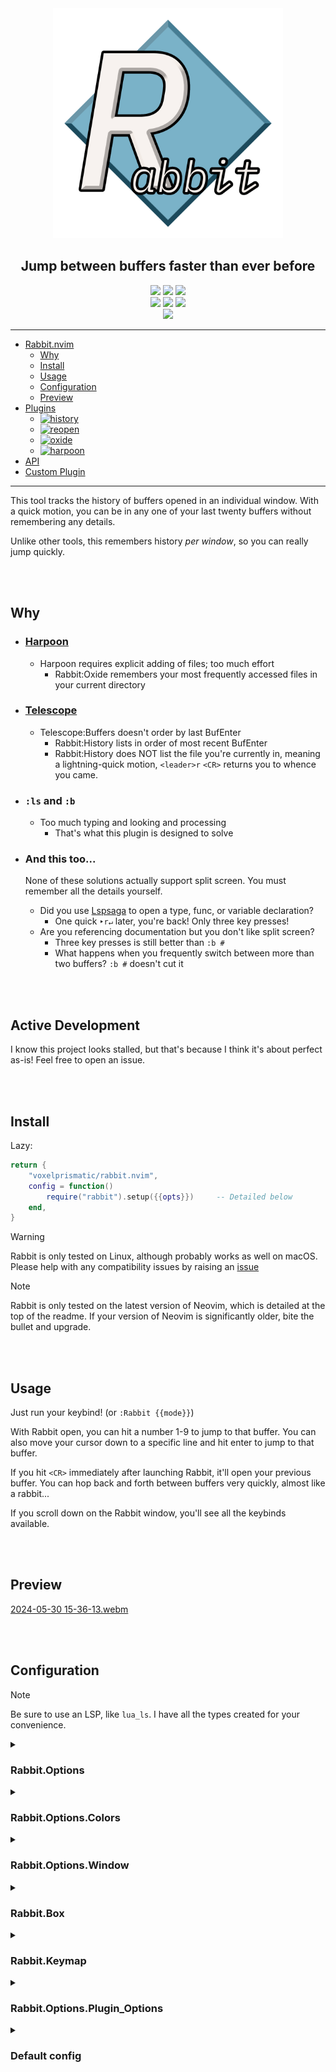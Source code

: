 [rabbit.history]: https://img.shields.io/badge/dynamic/json?url=https%3A%2F%2Fraw.githubusercontent.com%2FVoxelPrismatic%2Frabbit.nvim%2Fmain%2Flua%2Frabbit%2Fplugins%2FVERSION.json&query=%24.history&label=History&labelColor=white&color=yellow
[rabbit.oxide]: https://img.shields.io/badge/dynamic/json?url=https%3A%2F%2Fraw.githubusercontent.com%2FVoxelPrismatic%2Frabbit.nvim%2Fmain%2Flua%2Frabbit%2Fplugins%2FVERSION.json&query=%24.oxide&label=Oxide&labelColor=white&color=yellow
[rabbit.harpoon]: https://img.shields.io/badge/dynamic/json?url=https%3A%2F%2Fraw.githubusercontent.com%2FVoxelPrismatic%2Frabbit.nvim%2Fmain%2Flua%2Frabbit%2Fplugins%2FVERSION.json&query=%24.harpoon&label=Harpoon&labelColor=white&color=yellow
[rabbit.reopen]: https://img.shields.io/badge/dynamic/json?url=https%3A%2F%2Fraw.githubusercontent.com%2FVoxelPrismatic%2Frabbit.nvim%2Fmain%2Flua%2Frabbit%2Fplugins%2FVERSION.json&query=%24.reopen&label=Reopen&labelColor=white&color=yellow
[wiki.harpoon]: https://github.com/VoxelPrismatic/rabbit.nvim/wiki/Plugin:-Harpoon
[wiki.history]: https://github.com/VoxelPrismatic/rabbit.nvim/wiki/Plugin:-History
[wiki.reopen]: https://github.com/VoxelPrismatic/rabbit.nvim/wiki/Plugin:-Reopen
[wiki.oxide]: https://github.com/VoxelPrismatic/rabbit.nvim/wiki/Plugin:-Oxide

<div align="center">
    <img src="/rabbit.png" width="368" alt="logo"/>
    <h2 id="rabbitnvim">Jump between buffers faster than ever before</h2>
    <a href="https://github.com/VoxelPrismatic/rabbit.nvim/releases/latest"><img
        src="https://img.shields.io/badge/dynamic/json?url=https%3A%2F%2Fapi.github.com%2Frepos%2FVoxelPrismatic%2Frabbit.nvim%2Freleases%2Flatest&query=%24.tag_name&style=flat&label=Rabbit&labelColor=white&logo=vowpalwabbit&logoColor=black"
    /></a>
    <a href="https://neovim.io/" target="_blank"><img
        src="https://img.shields.io/badge/Neovim-v0.10.4-brightgreen?style=flat&labelColor=white&logo=neovim&logoColor=black"
    /></a>
    <a href="https://github.com/VoxelPrismatic/rabbit.nvim/releases/latest"><img
        src="https://img.shields.io/github/downloads/voxelprismatic/rabbit.nvim/total?style=flat&logo=github&logoColor=black&label=Downloads&labelColor=white"
    /></a>
    <br/>
    <a href="https://x.com/voxelprismatic" target="_blank"><img
        src="https://img.shields.io/badge/VoxelPrismatic-white?style=flat&logo=x&logoColor=white&labelColor=black"
    /></a>
    <a href="https://discord.com/" target="_blank"><img
        src="https://img.shields.io/badge/VoxelPrismatic-white?style=flat&logo=discord&logoColor=white&labelColor=blue"
    /></a>
    <a href="https://patreon.com/voxelprismatic" target="_blank"><img
        src="https://img.shields.io/badge/Support-white?style=flat&logo=patreon&logoColor=white&labelColor=red"
    /></a>
    <br>
    <span title="i wish i could customize this, dotfyles">
        <a href="https://dotfyle.com/plugins/VoxelPrismatic/rabbit.nvim"><img
            src="https://dotfyle.com/plugins/VoxelPrismatic/rabbit.nvim/shield?style=social"
        /></a>
    </span>
    <hr/>
</div>

- [Rabbit.nvim](#rabbitnvim)
  - [Why](#why)
  - [Install](#install)
  - [Usage](#usage)
  - [Configuration](#configuration)
  - [Preview](#preview)
- [Plugins](/lua/rabbit/plugins)
  - [![history][rabbit.history]][wiki.history]
  - [![reopen][rabbit.reopen]][wiki.reopen]
  - [![oxide][rabbit.oxide]][wiki.oxide]
  - [![harpoon][rabbit.harpoon]][wiki.harpoon]
- [API](https://github.com/voxelprismatic/rabbit.nvim/wiki/API-Documentation)
- [Custom Plugin](https://github.com/voxelprismatic/rabbit.nvim/wiki/Custom-Plugin)

---

This tool tracks the history of buffers opened in an individual window. With a quick
motion, you can be in any one of your last twenty buffers without remembering any
details.

Unlike other tools, this remembers history *per window*, so you can really jump
quickly.

<br><br>
## Why

<ul>
    <li>

### [Harpoon][harpoon2]
- Harpoon requires explicit adding of files; too much effort
  - Rabbit:Oxide remembers your most frequently accessed files in your current directory

</li>
<li>

### [Telescope][tj_tele]
- Telescope:Buffers doesn't order by last BufEnter
  - Rabbit:History lists in order of most recent BufEnter
  - Rabbit:History does NOT list the file you're currently in, meaning a lightning-quick motion,
    `<leader>r` `<CR>` returns you to whence you came.

</li>
<li>

### `:ls` and `:b`
- Too much typing and looking and processing
  - That's what this plugin is designed to solve

</li>
<li>

### And this too...
None of these solutions actually support split screen. You must remember all the details
yourself.

- Did you use [Lspsaga] to open a type, func, or variable declaration?
  - One quick `‣r↵` later, you're back! Only three key presses!
- Are you referencing documentation but you don't like split screen?
  - Three key presses is still better than `:b #`
  - What happens when you frequently switch between more than two buffers? `:b #` doesn't cut it

[harpoon2]: https://github.com/theprimeagen/harpoon/tree/harpoon2
[tj_tele]: https://github.com/nvim-telescope/telescope.nvim
[lspsaga]: https://nvimdev.github.io/lspsaga/

</li></ul>

<br><br>

## Active Development
I know this project looks stalled, but that's because I think it's about perfect as-is! Feel free
to open an issue.

<br><br>

## Install
Lazy:
```lua
return {
    "voxelprismatic/rabbit.nvim",
    config = function()
        require("rabbit").setup({{opts}})     -- Detailed below
    end,
}
```

> [!WARNING]
> Rabbit is only tested on Linux, although probably works as well on macOS.
> Please help with any compatibility issues by raising an [issue](https://github.com/voxelprismatic/rabbit.nvim/issues)

> [!NOTE]
> Rabbit is only tested on the latest version of Neovim, which is detailed at the top of the readme.
> If your version of Neovim is significantly older, bite the bullet and upgrade.

<br><br>

## Usage
Just run your keybind! (or `:Rabbit {{mode}}`)

With Rabbit open, you can hit a number 1-9 to jump to that buffer. You can
also move your cursor down to a specific line and hit enter to jump to that buffer.

If you hit `<CR>` immediately after launching Rabbit, it'll open your previous buffer.
You can hop back and forth between buffers very quickly, almost like a rabbit...

If you scroll down on the Rabbit window, you'll see all the keybinds available.

<br><br>

## Preview

[2024-05-30 15-36-13.webm](https://github.com/VoxelPrismatic/rabbit.nvim/assets/45671764/eee4a60c-1302-469b-a329-471bfc59cddf)

<br><br>

## Configuration
> [!NOTE]
> Be sure to use an LSP, like `lua_ls`. I have all the types created for your convenience.

<details>
    <summary><h3>Rabbit.Options</h3></summary>

| key | type | description | default |
|-|-|-|-|
| colors | [Rabbit.Options.Colors](#rabbitoptionscolors) | Colors used by Rabbit | `{ ... }` |
| window | [Rabbit.Options.Window](#rabbitoptionswindow) | Window options | `{ ... }` |
| default_keys | [Rabbit.Keymap](#rabbitkeymap) | Keys and things | `{ ... }` |
| plugin_opts | [Rabbit.Options.Plugin_Options](#rabbitoptionsplugin_options) | Plugin options | `{ ... }` |
| enable | `string[]` | Which **builtin** plugins to enable immediately<br>*\*first plugin is considered default* | history,<br/>reopen,<br/>oxide,<br/>harpoon |
| path_key | `str` \| `func():str` | Scope directory, [wiki][path_key] | `vim.fn.getcwd` |

<br><br>
</details>

[path_key]: https://github.com/VoxelPrismatic/rabbit.nvim/wiki/Custom-Path-Key

<details>
    <summary><h3>Rabbit.Options.Colors</h3></summary>

![image](https://github.com/VoxelPrismatic/rabbit.nvim/assets/45671764/5b441d5c-b6a9-4173-a762-f5361d984ee8)

| key | type | description | default |
|-|-|-|-|
| title | `string` \| `NvimHlKwargs` | Title text | `#526091`,<br>**bold** |
| index | `string` \| `NvimHlKwargs` | Index | `#7581ab`,<br>*italic* |
| dir | `string` \| `NvimHlKwargs` | Directory | `#9396bd` |
| file | `string` \| `NvimHlKwargs` | File | `#526091` |
| term | `string` \| `NvimHlKwargs` | Terminal | `#40c9a2`,<br>*italic* |
| noname | `string` \| `NvimHlKwargs` | No Name | `#d08e95`,<br>*italic* |
| message | `string` \| `NvimHlKwargs` | Message | `#8aaacd`,<br>***bold ital*** |

note: default colors listed here are from my color theme. rabbit will automatically
pull your color theme using several highlight groups, eg `Normal` or `Comment`

<br><br>
</details>

<details>
    <summary><h3>Rabbit.Options.Window</h3></summary>

![image](https://github.com/VoxelPrismatic/rabbit.nvim/assets/45671764/0783b721-47bc-4779-b129-55225b7455ba)

| key | type | description | default |
|-|-|-|-|
| box | [Rabbit.Box](#rabbitbox) | Border box | Round |
| box_style | `"round"` \| `"thick"` \| <br>`"square"` \| `"double"` | Border box style | `round` |
| title | `string` | The plugin title, if you don't like Rabbit | `Rabbit` |
| width | `integer` | Window width | 64 |
| height | `integer` | Window height | 24 |
| overflow | `string` | Characters to display when the dir path is too long | `:::` |
| path_len | `integer` | Maximum length of a path segment | 12 |
| float | { `"bottom"` \| `"top"`,<br>`"left"`, `"right"` }<br>\| `"center"`<br>\| `false` | Floating position. If set to `false`, will try to split<br>*note: bottom or top **must** precede left or right* | `{ "bottom", "right" }` |
| split | `"left"` \| `"right"` \|<br>`"above"` \| `"below"` \|<br>`false` | Split window position. If set to `false`, will occupy full screen. Only available if `float` is set to `false` | `right` |
| plugin_name_position | `"bottom"` \| `"title"` \| `"hide"` | Where to place the plugin name | `bottom` |

<br><br>
</details>

<details>
    <summary><h3>Rabbit.Box</h3></summary>

| key | type | description |
|-|-|-|
| top_left | `string` | Top left corner of the box |
| top_right | `string` | Top right corner of the box |
| horizontal | `string` | Horizontal ceiling |
| vertical | `string` | Vertical wall |
| bottom_left | `string` | Bottom left corner of the box |
| bottom_right | `string` | Bottom right corner of the box |
| emphasis | `string` | Title emphasis character |

<br><br>
</details>

<details>
    <summary><h3>Rabbit.Keymap</h3></summary>

| key | type | description | default |
|-|-|-|-|
| close | `string[]` | Keys to close Rabbit | `<Esc>`, `q`, `<leader>` |
| select | `string[]` | Keys to select an entry | `<Enter>` |
| open | `string[]` | Keys to open Rabbit<br>*this is how Rabbit will open* | `<leader>r` |
| file_add | `string[]` | Keys to add the current file to a collection | `a` |
| file_del | `string[]` | Keys to delete the current file from a collection | `<Del>` |
| group | `string[]` | Keys to create a new collection | `A` |
| group_up | `string[]` | Keys to move to the parent collection | `-` |

<br><br>
</details>

<details>
    <summary><h3>Rabbit.Options.Plugin_Options</h3></summary>

**Note:** The key should be the plugin name, with the value being the table described below

| key | type | description | example |
|-|-|-|-|
| color | `string` | Border color | `#00ffff` |
| switch | `string` | Key to switch to this plugin from within Rabbit | `o` |
| opts | `table` | Any plugin-specific options. | `{}` |

See the [wiki](https://github.com/VoxelPrismatic/rabbit.nvim/wiki) for the various plugins' options.

<br><br>
</details>

<details>
    <summary><h3>Default config</h3></summary>

**Please do not copy this config**, it is the default.

```lua
-- Use all the below defaults, but set a custom keybind
require("rabbit").setup("any keybind")

-- Defaults
require("rabbit").setup({
    colors = {
        title = { fg = grab_color("Normal"), bold = true },
        index = { fg = grab_color("Comment"), italic = true },
        dir = { fg = grab_color("NonText") },
        file = { fg = grab_color("Normal") },
        term = { fg = grab_color("Constant"), italic = true },
        noname = { fg = grab_color("Function"), italic = true },
        message = { fg = grab_color("Identifier"), italic = true, bold = true },
    },
    window = {
        box = box.round,
        title = "Rabbit",
        plugin_name_position = "bottom",
        emphasis_width = 8,
        width = 64,
        height = 24,
        float = {
            "bottom",
            "right",
        },
        split = "right",
        overflow = ":::",
        path_len = 12,
    },
    default_keys = {
        close = { "<Esc>", "q", "<leader>" },
        select = { "<CR>" },
        open = { "<leader>r" },
        file_add = { "a" },
        file_del = { "<Del>" },
        group = { "A" },
        group_up = { "-" },
    },
    plugin_opts = {},
    enable = {
        "history",
        "reopen",
        "oxide",
        "harpoon",
    },
})
```
</details>
